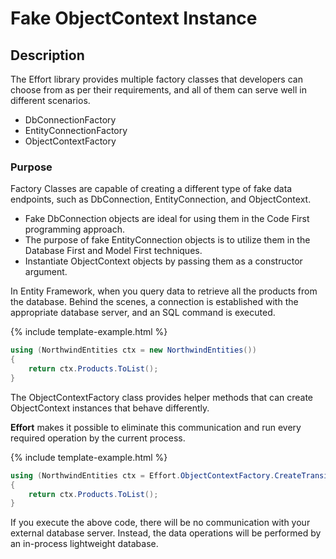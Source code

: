 # Fake ObjectContext Instance

## Description

The Effort library provides multiple factory classes that developers can choose from as per their requirements, and all of them can serve well in different scenarios.

 - DbConnectionFactory
 - EntityConnectionFactory
 - ObjectContextFactory

### Purpose

Factory Classes are capable of creating a different type of fake data endpoints, such as DbConnection, EntityConnection, and ObjectContext. 

 - Fake DbConnection objects are ideal for using them in the Code First programming approach. 
 - The purpose of fake EntityConnection objects is to utilize them in the Database First and Model First techniques. 
 - Instantiate ObjectContext objects by passing them as a constructor argument.

In Entity Framework, when you query data to retrieve all the products from the database. Behind the scenes, a connection is established with the appropriate database server, and an SQL command is executed.

{% include template-example.html %} 
```csharp
using (NorthwindEntities ctx = new NorthwindEntities())
{
    return ctx.Products.ToList();
}
```

The ObjectContextFactory class provides helper methods that can create ObjectContext instances that behave differently.

**Effort** makes it possible to eliminate this communication and run every required operation by the current process. 

{% include template-example.html %} 
```csharp
using (NorthwindEntities ctx = Effort.ObjectContextFactory.CreateTransient<NorthwindEntities>())
{
    return ctx.Products.ToList();
}
```

If you execute the above code, there will be no communication with your external database server. Instead, the data operations will be performed by an in-process lightweight database.

